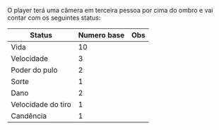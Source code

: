 O player terá uma câmera em terceira pessoa por cima do ombro e vai contar com os seguintes status:


| Status             | Numero base | Obs |
| ------------------ | ----------- | --- |
| Vida               | 10          |     |
| Velocidade         | 3           |     |
| Poder do pulo      | 2           |     |
| Sorte              | 1           |     |
| Dano               | 2           |     |
| Velocidade do tiro | 1           |     |
| Candência          | 1           |     |
